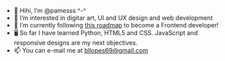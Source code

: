 - 👋 Hihi, I’m @pamesss ^-^
- 👀 I’m interested in digitar art, UI and UX design and web development
- 🌱 I’m currently following [this roadmap](https://roadmap.sh/pdfs/frontend.pdf) to become a Frontend developer!
- 🖥️ So far I have learned Python, HTML5 and CSS. JavaScript and responsive designs are my next objectives.
- 📫 You can e-mail me at bllopes69@gmail.com

<!---
pamesss/pamesss is a ✨ special ✨ repository because its `README.md` (this file) appears on your GitHub profile.
You can click the Preview link to take a look at your changes.
--->
